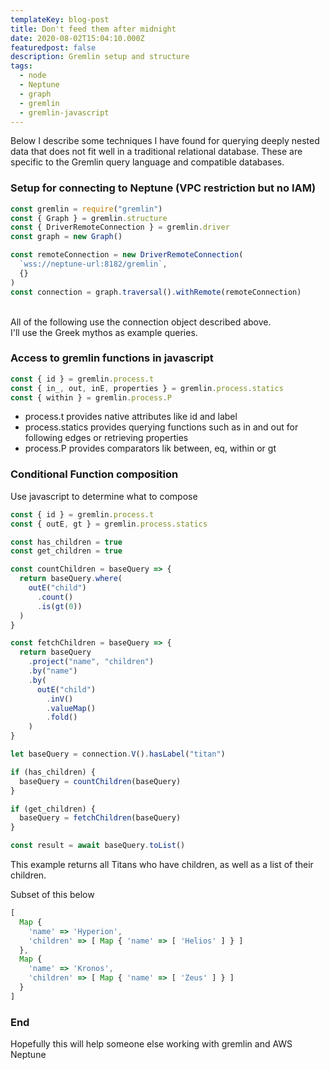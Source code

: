 ```yaml
---
templateKey: blog-post
title: Don't feed them after midnight
date: 2020-08-02T15:04:10.000Z
featuredpost: false
description: Gremlin setup and structure
tags:
  - node
  - Neptune
  - graph
  - gremlin
  - gremlin-javascript
---
```


Below I describe some techniques I have found for querying deeply nested data that does not fit well in a traditional relational database.
These are specific to the Gremlin query language and compatible databases.

### Setup for connecting to Neptune (VPC restriction but no IAM)

```javascript
const gremlin = require("gremlin")
const { Graph } = gremlin.structure
const { DriverRemoteConnection } = gremlin.driver
const graph = new Graph()

const remoteConnection = new DriverRemoteConnection(
  `wss://neptune-url:8182/gremlin`,
  {}
)
const connection = graph.traversal().withRemote(remoteConnection)
```

<br/>
All of the following use the connection object described above.<br/>
I'll use the Greek mythos as example queries.

### Access to gremlin functions in javascript

```javascript
const { id } = gremlin.process.t
const { in_, out, inE, properties } = gremlin.process.statics
const { within } = gremlin.process.P
```

- process.t provides native attributes like id and label
- process.statics provides querying functions such as in and out for following edges or retrieving properties
- process.P provides comparators lik between, eq, within or gt

### Conditional Function composition

Use javascript to determine what to compose

```javascript
const { id } = gremlin.process.t
const { outE, gt } = gremlin.process.statics

const has_children = true
const get_children = true

const countChildren = baseQuery => {
  return baseQuery.where(
    outE("child")
      .count()
      .is(gt(0))
  )
}

const fetchChildren = baseQuery => {
  return baseQuery
    .project("name", "children")
    .by("name")
    .by(
      outE("child")
        .inV()
        .valueMap()
        .fold()
    )
}

let baseQuery = connection.V().hasLabel("titan")

if (has_children) {
  baseQuery = countChildren(baseQuery)
}

if (get_children) {
  baseQuery = fetchChildren(baseQuery)
}

const result = await baseQuery.toList()
```

This example returns all Titans who have children, as well as a list of their children.

Subset of this below

```javascript
[
  Map {
    'name' => 'Hyperion',
    'children' => [ Map { 'name' => [ 'Helios' ] } ]
  },
  Map {
    'name' => 'Kronos',
    'children' => [ Map { 'name' => [ 'Zeus' ] } ]
  }
]
```

### End

Hopefully this will help someone else working with gremlin and AWS Neptune
